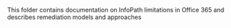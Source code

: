 This folder contains documentation on InfoPath limitations in Office 365 and describes remediation models and approaches